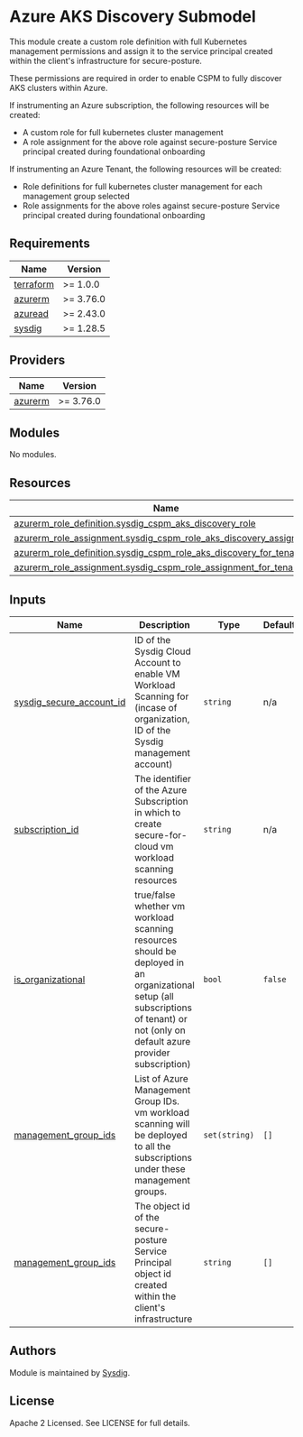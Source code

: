 # Azure AKS Discovery Submodel

This module create a custom role definition with full Kubernetes management permissions and assign it to the service principal created within the client's infrastructure for secure-posture.

These permissions are required in order to enable CSPM to fully discover AKS clusters within Azure.

If instrumenting an Azure subscription, the following resources will be created:
- A custom role for full kubernetes cluster management
- A role assignment for the above role against secure-posture Service principal created during foundational onboarding

If instrumenting an Azure Tenant, the following resources will be created:
- Role definitions for full kubernetes cluster management for each management group selected
- Role assignments for the above roles against secure-posture Service principal created during foundational onboarding

<!-- BEGINNING OF PRE-COMMIT-TERRAFORM DOCS HOOK -->
## Requirements

| Name | Version |
|------|---------|
| <a name="requirement_terraform"></a> [terraform](#requirement\_terraform) | >= 1.0.0 |
| <a name="requirement_azurerm"></a> [azurerm](#requirement\_azurerm) | >= 3.76.0 |
| <a name="requirement_azuread"></a> [azuread](#requirement\_azuread) | >= 2.43.0 |
| <a name="requirement_sysdig"></a> [sysdig](#requirement\_sysdig) | >= 1.28.5 |

## Providers

| Name | Version |
|------|---------|
| <a name="provider_azurerm"></a> [azurerm](#provider\_azurerm) | >= 3.76.0 |

## Modules

No modules.

## Resources

| Name | Type |
|------|------|
| [azurerm_role_definition.sysdig_cspm_aks_discovery_role](https://registry.terraform.io/providers/hashicorp/azuread/latest/docs/resources/service_principal) | resource |
| [azurerm_role_assignment.sysdig_cspm_role_aks_discovery_assignment](https://registry.terraform.io/providers/hashicorp/azurerm/latest/docs/resources/role_definition) | resource |
| [azurerm_role_definition.sysdig_cspm_role_aks_discovery_for_tenant](https://registry.terraform.io/providers/hashicorp/azurerm/latest/docs/resources/role_definition) | resource |
| [azurerm_role_assignment.sysdig_cspm_role_assignment_for_tenant](https://registry.terraform.io/providers/hashicorp/azurerm/latest/docs/resources/role_definition) | resource |

## Inputs

| Name | Description                                                                                                                                                                        | Type | Default | Required |
|------|------------------------------------------------------------------------------------------------------------------------------------------------------------------------------------|------|---------|:--------:|
| <a name="input_sysdig_secure_account_id"></a> [sysdig\_secure\_account\_id](#input\_sysdig\_secure\_account\_id) | ID of the Sysdig Cloud Account to enable VM Workload Scanning for (incase of organization, ID of the Sysdig management account)                                                    | `string` | n/a | yes |
| <a name="input_subscription_id"></a> [subscription\_id](#input\_subscription\_id) | The identifier of the Azure Subscription in which to create secure-for-cloud vm workload scanning resources                                                                        | `string` | n/a |   yes    |
| <a name="input_is_organizational"></a> [is\_organizational](#input\_is\_organizational) | true/false whether vm workload scanning resources should be deployed in an organizational setup (all subscriptions of tenant) or not (only on default azure provider subscription) | `bool` | `false` |    no    |
| <a name="input_management_group_ids"></a> [management\_group\_ids](#input\_management\_group\_ids) | List of Azure Management Group IDs. vm workload scanning will be deployed to all the subscriptions under these management groups.                                                  | `set(string)` | `[]` |    no    |
| <a name="sysdig_cspm_sp_object_id"></a> [management\_group\_ids](#input\_management\_group\_ids) | The object id of the secure-posture Service Principal object id created within the client's infrastructure                                                                         | `string` | `[]` |   yes    |

<!-- END OF PRE-COMMIT-TERRAFORM DOCS HOOK -->

## Authors

Module is maintained by [Sysdig](https://sysdig.com).

## License

Apache 2 Licensed. See LICENSE for full details.
